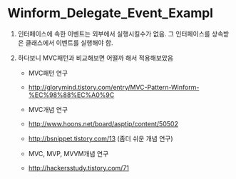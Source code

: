 # Winform_Delegate_Event_Exampl
1. 인터페이스에 속한 이벤트는 외부에서 실행시킬수가 없음.
그 인터페이스를 상속받은 클래스에서 이벤트를 실행해야 함.

2. 하다보니 MVC패턴과 비교해보면 어떨까 해서 적용해보았음

     - MVC패턴 연구
     - http://glorymind.tistory.com/entry/MVC-Pattern-Winform-%EC%98%88%EC%A0%9C

     - MVC개념 연구
     - http://www.hoons.net/board/asptip/content/50502
     - http://bsnippet.tistory.com/13 (좀더 쉬운 개념 연구)
 
     - MVC, MVP, MVVM개념 연구
     - http://hackersstudy.tistory.com/71
